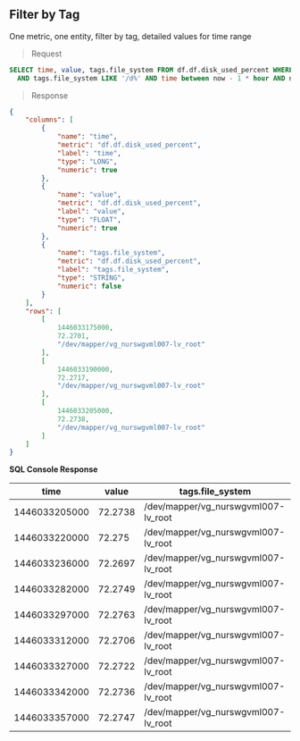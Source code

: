 ## Filter by Tag

One metric, one entity, filter by tag, detailed values for time range

> Request

```sql
SELECT time, value, tags.file_system FROM df.df.disk_used_percent WHERE entity = 'nurswgvml007'
  AND tags.file_system LIKE '/d%' AND time between now - 1 * hour AND now
```

> Response

```json
{
    "columns": [
        {
            "name": "time",
            "metric": "df.df.disk_used_percent",
            "label": "time",
            "type": "LONG",
            "numeric": true
        },
        {
            "name": "value",
            "metric": "df.df.disk_used_percent",
            "label": "value",
            "type": "FLOAT",
            "numeric": true
        },
        {
            "name": "tags.file_system",
            "metric": "df.df.disk_used_percent",
            "label": "tags.file_system",
            "type": "STRING",
            "numeric": false
        }
    ],
    "rows": [
        [
            1446033175000,
            72.2701,
            "/dev/mapper/vg_nurswgvml007-lv_root"
        ],
        [
            1446033190000,
            72.2717,
            "/dev/mapper/vg_nurswgvml007-lv_root"
        ],
        [
            1446033205000,
            72.2738,
            "/dev/mapper/vg_nurswgvml007-lv_root"
        ]
    ]
}
```

**SQL Console Response**

| time          | value   | tags.file_system                    | 
|---------------|---------|-------------------------------------| 
| 1446033205000 | 72.2738 | /dev/mapper/vg_nurswgvml007-lv_root | 
| 1446033220000 | 72.275  | /dev/mapper/vg_nurswgvml007-lv_root | 
| 1446033236000 | 72.2697 | /dev/mapper/vg_nurswgvml007-lv_root | 
| 1446033282000 | 72.2749 | /dev/mapper/vg_nurswgvml007-lv_root | 
| 1446033297000 | 72.2763 | /dev/mapper/vg_nurswgvml007-lv_root | 
| 1446033312000 | 72.2706 | /dev/mapper/vg_nurswgvml007-lv_root | 
| 1446033327000 | 72.2722 | /dev/mapper/vg_nurswgvml007-lv_root | 
| 1446033342000 | 72.2736 | /dev/mapper/vg_nurswgvml007-lv_root | 
| 1446033357000 | 72.2747 | /dev/mapper/vg_nurswgvml007-lv_root | 
